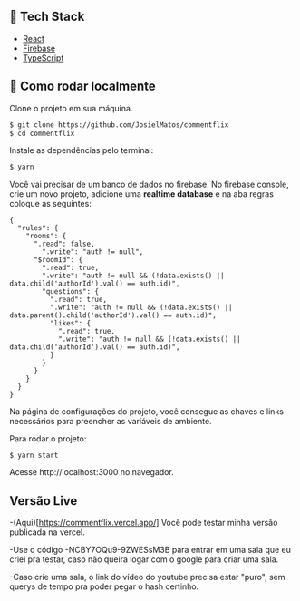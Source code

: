 ## 🧪 Tech Stack

- [React](https://reactjs.org)
- [Firebase](https://firebase.google.com/)
- [TypeScript](https://www.typescriptlang.org/)

## 🚀 Como rodar localmente

Clone o projeto em sua máquina.

```bash
$ git clone https://github.com/JosielMatos/commentflix
$ cd commentflix
```

Instale as dependências pelo terminal:
```bash
$ yarn
```

Você vai precisar de um banco de dados no firebase. No firebase console, crie um novo projeto, adicione uma <strong>realtime database</strong> e na aba regras coloque as seguintes:

```
{
  "rules": {
    "rooms": {
      ".read": false,
    	".write": "auth != null",
      "$roomId": {
        ".read": true,
        ".write": "auth != null && (!data.exists() || data.child('authorId').val() == auth.id)",
        "questions": {
          ".read": true,
          ".write": "auth != null && (!data.exists() || data.parent().child('authorId').val() == auth.id)",
          "likes": {
          	".read": true,
            ".write": "auth != null && (!data.exists() || data.child('authorId').val() == auth.id)",
          }
        }
      }
    }
  }
}
```
Na página de configurações do projeto, você consegue as chaves e links necessários para preencher as variáveis de ambiente.

Para rodar o projeto:
```
$ yarn start
```
Acesse http://localhost:3000 no navegador.

## Versão Live

-(Aqui)[https://commentflix.vercel.app/] Você pode testar minha versão publicada na vercel.

-Use o código -NCBY7OQu9-9ZWESsM3B para entrar em uma sala que eu criei pra testar, caso não queira logar com o google para criar uma sala.

-Caso crie uma sala, o link do vídeo do youtube precisa estar "puro", sem querys de tempo pra poder pegar o hash certinho.